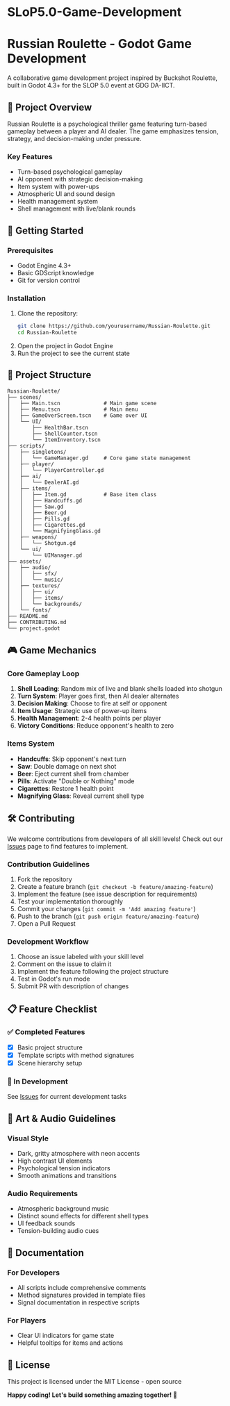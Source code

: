 # SLoP5.0-Game-Development
# Russian Roulette - Godot Game Development

A collaborative game development project inspired by Buckshot Roulette, built in Godot 4.3+ for the SLOP 5.0 event at GDG DA-IICT.

## 🎯 Project Overview

Russian Roulette is a psychological thriller game featuring turn-based gameplay between a player and AI dealer. The game emphasizes tension, strategy, and decision-making under pressure.

### Key Features
- Turn-based psychological gameplay
- AI opponent with strategic decision-making
- Item system with power-ups
- Atmospheric UI and sound design
- Health management system
- Shell management with live/blank rounds

## 🚀 Getting Started

### Prerequisites
- Godot Engine 4.3+
- Basic GDScript knowledge
- Git for version control

### Installation
1. Clone the repository:
   ```bash
   git clone https://github.com/yourusername/Russian-Roulette.git
   cd Russian-Roulette
   ```
2. Open the project in Godot Engine
3. Run the project to see the current state

## 📁 Project Structure

```
Russian-Roulette/
├── scenes/
│   ├── Main.tscn              # Main game scene
│   ├── Menu.tscn              # Main menu
│   ├── GameOverScreen.tscn    # Game over UI
│   └── UI/
│       ├── HealthBar.tscn
│       ├── ShellCounter.tscn
│       └── ItemInventory.tscn
├── scripts/
│   ├── singletons/
│   │   └── GameManager.gd     # Core game state management
│   ├── player/
│   │   └── PlayerController.gd
│   ├── ai/
│   │   └── DealerAI.gd
│   ├── items/
│   │   ├── Item.gd            # Base item class
│   │   ├── Handcuffs.gd
│   │   ├── Saw.gd
│   │   ├── Beer.gd
│   │   ├── Pills.gd
│   │   ├── Cigarettes.gd
│   │   └── MagnifyingGlass.gd
│   ├── weapons/
│   │   └── Shotgun.gd
│   └── ui/
│       └── UIManager.gd
├── assets/
│   ├── audio/
│   │   ├── sfx/
│   │   └── music/
│   ├── textures/
│   │   ├── ui/
│   │   ├── items/
│   │   └── backgrounds/
│   └── fonts/
├── README.md
├── CONTRIBUTING.md
└── project.godot
```

## 🎮 Game Mechanics

### Core Gameplay Loop
1. **Shell Loading**: Random mix of live and blank shells loaded into shotgun
2. **Turn System**: Player goes first, then AI dealer alternates
3. **Decision Making**: Choose to fire at self or opponent
4. **Item Usage**: Strategic use of power-up items
5. **Health Management**: 2-4 health points per player
6. **Victory Conditions**: Reduce opponent's health to zero

### Items System
- **Handcuffs**: Skip opponent's next turn
- **Saw**: Double damage on next shot
- **Beer**: Eject current shell from chamber
- **Pills**: Activate "Double or Nothing" mode
- **Cigarettes**: Restore 1 health point
- **Magnifying Glass**: Reveal current shell type

## 🛠️ Contributing

We welcome contributions from developers of all skill levels! Check out our [Issues](../../issues) page to find features to implement.

### Contribution Guidelines
1. Fork the repository
2. Create a feature branch (`git checkout -b feature/amazing-feature`)
3. Implement the feature (see issue description for requirements)
4. Test your implementation thoroughly
5. Commit your changes (`git commit -m 'Add amazing feature'`)
6. Push to the branch (`git push origin feature/amazing-feature`)
7. Open a Pull Request

### Development Workflow
1. Choose an issue labeled with your skill level
2. Comment on the issue to claim it
3. Implement the feature following the project structure
4. Test in Godot's run mode
5. Submit PR with description of changes

## 📋 Feature Checklist

### ✅ Completed Features
- [x] Basic project structure
- [x] Template scripts with method signatures
- [x] Scene hierarchy setup

### 🚧 In Development
See [Issues](../../issues) for current development tasks

## 🎨 Art & Audio Guidelines

### Visual Style
- Dark, gritty atmosphere with neon accents
- High contrast UI elements
- Psychological tension indicators
- Smooth animations and transitions

### Audio Requirements
- Atmospheric background music
- Distinct sound effects for different shell types
- UI feedback sounds
- Tension-building audio cues

## 📖 Documentation

### For Developers
- All scripts include comprehensive comments
- Method signatures provided in template files
- Signal documentation in respective scripts

### For Players
- Clear UI indicators for game state
- Helpful tooltips for items and actions

## 📄 License

This project is licensed under the MIT License - open source



**Happy coding! Let's build something amazing together! 🚀**
